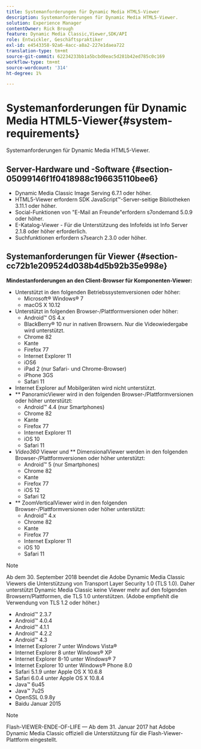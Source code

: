 ```yaml
---
title: Systemanforderungen für Dynamic Media HTML5-Viewer
description: Systemanforderungen für Dynamic Media HTML5-Viewer.
solution: Experience Manager
contentOwner: Rick Brough
feature: Dynamic Media Classic,Viewer,SDK/API
role: Entwickler, Geschäftspraktiker
exl-id: e4543358-92a6-4acc-a8a2-227e1daea722
translation-type: tm+mt
source-git-commit: 62234233bb1a5bcbd0eac5d281b42ed785c0c169
workflow-type: tm+mt
source-wordcount: '314'
ht-degree: 1%

---
```


# Systemanforderungen für Dynamic Media HTML5-Viewer{#system-requirements}

Systemanforderungen für Dynamic Media HTML5-Viewer.

<!-- Updated April 06, 2021 from https://wiki.corp.adobe.com/pages/viewpage.action?spaceKey=scene7qa&title=s7Viewers%2C+S7SDK%2C+S7OnDemand+Release+Notes - Contact is Sasha -->

## Server-Hardware und -Software {#section-05099146f1f0418988c196635110bee6}

* Dynamic Media Classic Image Serving 6.7.1 oder höher.
* HTML5-Viewer erfordern SDK JavaScript™-Server-seitige Bibliotheken 3.11.1 oder höher.
* Social-Funktionen von &quot;E-Mail an Freunde&quot;erfordern s7ondemand 5.0.9 oder höher.
* E-Katalog-Viewer - Für die Unterstützung des Infofelds ist Info Server 2.1.8 oder höher erforderlich.
* Suchfunktionen erfordern s7search 2.3.0 oder höher.

## Systemanforderungen für Viewer {#section-cc72b1e209524d038b4d5b92b35e998e}

**Mindestanforderungen an den Client-Browser für Komponenten-Viewer:**

* Unterstützt in den folgenden Betriebssystemversionen oder höher:
   * Microsoft® Windows® 7
   * macOS X 10.12
* Unterstützt in folgenden Browser-/Plattformversionen oder höher:
   * Android™ OS 4.x
   * BlackBerry® 10 nur in nativen Browsern. Nur die Videowiedergabe wird unterstützt.
   * Chrome 82
   * Kante
   * Firefox 77
   * Internet Explorer 11
   * iOS6
   * iPad 2 (nur Safari- und Chrome-Browser)
   * iPhone 3GS
   * Safari 11
* Internet Explorer auf Mobilgeräten wird nicht unterstützt.
* ** PanoramicViewer wird in den folgenden Browser-/Plattformversionen oder höher unterstützt:
   * Android™ 4.4 (nur Smartphones)
   * Chrome 82
   * Kante
   * Firefox 77
   * Internet Explorer 11
   * iOS 10
   * Safari 11
* *Video360* Viewer und  ** DimensionalViewer werden in den folgenden Browser-/Plattformversionen oder höher unterstützt:
   * Android™ 5 (nur Smartphones)
   * Chrome 82
   * Kante
   * Firefox 77
   * iOS 12
   * Safari 12
* ** ZoomVerticalViewer wird in den folgenden Browser-/Plattformversionen oder höher unterstützt:
   * Android™ 4.x
   * Chrome 82
   * Kante
   * Firefox 77
   * Internet Explorer 11
   * iOS 10
   * Safari 11

>[!NOTE]
>
>Ab dem 30. September 2018 beendet die Adobe Dynamic Media Classic Viewers die Unterstützung von Transport Layer Security 1.0 (TLS 1.0). Daher unterstützt Dynamic Media Classic keine Viewer mehr auf den folgenden Browsern/Plattformen, die TLS 1.0 unterstützen. (Adobe empfiehlt die Verwendung von TLS 1.2 oder höher.)

* Android™ 2.3.7
* Android™ 4.0.4
* Android™ 4.1.1
* Android™ 4.2.2
* Android™ 4.3
* Internet Explorer 7 unter Windows Vista®
* Internet Explorer 8 unter Windows® XP
* Internet Explorer 8-10 unter Windows® 7
* Internet Explorer 10 unter Windows® Phone 8.0
* Safari 5.1.9 unter Apple OS X 10.6.8
* Safari 6.0.4 unter Apple OS X 10.8.4
* Java™ 6u45
* Java™ 7u25
* OpenSSL 0.9.8y
* Baidu Januar 2015

>[!NOTE]
>
>Flash-VIEWER-ENDE-OF-LIFE — Ab dem 31. Januar 2017 hat Adobe Dynamic Media Classic offiziell die Unterstützung für die Flash-Viewer-Plattform eingestellt.

